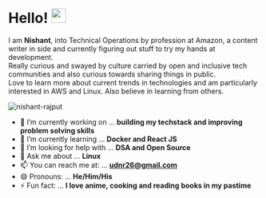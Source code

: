 

<h1>Hello! <img src="https://github.com/sciencepal/sciencepal/blob/master/assets/Hi.gif" width="29px"> </h1>
<p>
  I am <b>Nishant</b>, into Technical Operations by profession at Amazon, a content writer in side and currently figuring out stuff to try my hands at development.
<br>Really curious and swayed by culture carried by open and inclusive tech communities and also curious towards sharing things in public.
<br>Love to learn more about current trends in technologies and am particularly interested in AWS and Linux. Also believe in learning from others.
  
</p>
<p align="left"> <img src="https://komarev.com/ghpvc/?username=nishant-rajput" alt="nishant-rajput" /> </p>

- 🔭 I’m currently working on ... **building my techstack and improving problem solving skills**
- 🌱 I’m currently learning ...  **Docker and React JS**
- 🤔 I’m looking for help with ... **DSA and Open Source**
- 💬 Ask me about ... **Linux**
- 📫 You can reach me at: ... **udnr26@gmail.com**
- 😄 Pronouns: ... **He/Him/His**
- ⚡ Fun fact: ... **I love anime, cooking and reading books in my pastime**
